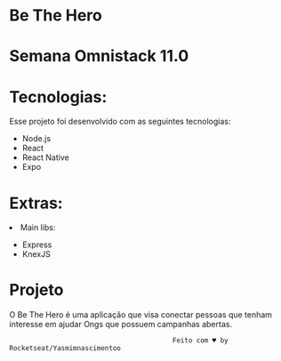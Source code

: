 # Be The Hero

# Semana Omnistack 11.0

# Tecnologias:
Esse projeto foi desenvolvido com as seguintes tecnologias:

<ul>
  <li>Node.js</li>
  <li>React</li>
  <li>React Native</li>
  <li>Expo</li>
</ul>

# Extras:
<li>Main libs:</li>

<ul>
  <li>Express</li>
  <li>KnexJS</li>
</ul>

# Projeto

O Be The Hero é uma aplicação que visa conectar pessoas que tenham interesse em ajudar Ongs que possuem campanhas abertas.


                                             Feito com ♥ by Rocketseat/Yasmimnascimentoo
